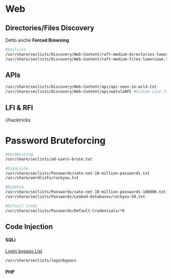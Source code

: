 # Web
## Directories/Files Discovery
Detto anche **Forced Browsing**

```bash
#Seclists
/usr/share/seclists/Discovery/Web-Content/raft-medium-directories-lowercase.txt
/usr/share/seclists/Discovery/Web-Content/raft-medium-files-lowercase.txt

```

## APIs
```bash
/usr/share/seclists/Discovery/Web-Content/api/api-seen-in-wild.txt
/usr/share/seclists/Discovery/Web-Content/api/walulaAPI #Custom List for apis
```

## LFI & RFI
//hacktricks

# Password Bruteforcing
```bash
#kerbbruting
/usr/share/seclists/ad-users-brute.txt

#GigaListe
/usr/share/seclists/Passwords/xato-net-10-million-passwords.txt
/usr/share/wordlists/rockyou.txt

#Ridotte
/usr/share/seclists/Passwords/xato-net-10-million-passwords-100000.txt
/usr/share/seclists/Passwords/Leaked-Databases/rockyou-50.txt

#Default Creds
/usr/share/seclists/Passwords/Default-Credentials/*0

```

## Code Injection
#### SQLi
[Login bypass List](https://github.com/carlospolop/hacktricks/blob/master/pentesting-web/login-bypass/sql-login-bypass.md)
```
/usr/share/seclists/loginbypass
```
#### PHP